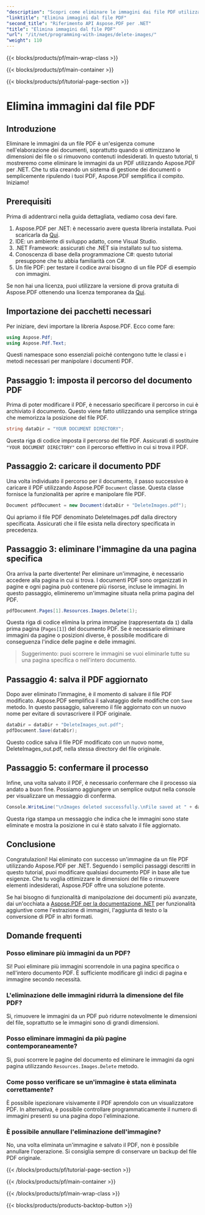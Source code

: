 ```yaml
---
"description": "Scopri come eliminare le immagini dai file PDF utilizzando Aspose.PDF per .NET in un semplice tutorial passo passo. Ottimizza i PDF rimuovendo facilmente le immagini indesiderate."
"linktitle": "Elimina immagini dal file PDF"
"second_title": "Riferimento API Aspose.PDF per .NET"
"title": "Elimina immagini dal file PDF"
"url": "/it/net/programming-with-images/delete-images/"
"weight": 110
---
```


{{< blocks/products/pf/main-wrap-class >}}

{{< blocks/products/pf/main-container >}}

{{< blocks/products/pf/tutorial-page-section >}}

# Elimina immagini dal file PDF

## Introduzione

Eliminare le immagini da un file PDF è un'esigenza comune nell'elaborazione dei documenti, soprattutto quando si ottimizzano le dimensioni dei file o si rimuovono contenuti indesiderati. In questo tutorial, ti mostreremo come eliminare le immagini da un PDF utilizzando Aspose.PDF per .NET. Che tu stia creando un sistema di gestione dei documenti o semplicemente ripulendo i tuoi PDF, Aspose.PDF semplifica il compito. Iniziamo!

## Prerequisiti

Prima di addentrarci nella guida dettagliata, vediamo cosa devi fare.

1. Aspose.PDF per .NET: è necessario avere questa libreria installata. Puoi scaricarla da [Qui](https://releases.aspose.com/pdf/net/).
2. IDE: un ambiente di sviluppo adatto, come Visual Studio.
3. .NET Framework: assicurati che .NET sia installato sul tuo sistema.
4. Conoscenza di base della programmazione C#: questo tutorial presuppone che tu abbia familiarità con C#.
5. Un file PDF: per testare il codice avrai bisogno di un file PDF di esempio con immagini.

Se non hai una licenza, puoi utilizzare la versione di prova gratuita di Aspose.PDF ottenendo una licenza temporanea da [Qui](https://purchase.aspose.com/temporary-license/).

## Importazione dei pacchetti necessari

Per iniziare, devi importare la libreria Aspose.PDF. Ecco come fare:

```csharp
using Aspose.Pdf;
using Aspose.Pdf.Text;
```

Questi namespace sono essenziali poiché contengono tutte le classi e i metodi necessari per manipolare i documenti PDF.

## Passaggio 1: imposta il percorso del documento PDF

Prima di poter modificare il PDF, è necessario specificare il percorso in cui è archiviato il documento. Questo viene fatto utilizzando una semplice stringa che memorizza la posizione del file PDF.

```csharp
string dataDir = "YOUR DOCUMENT DIRECTORY";
```

Questa riga di codice imposta il percorso del file PDF. Assicurati di sostituire `"YOUR DOCUMENT DIRECTORY"` con il percorso effettivo in cui si trova il PDF.

## Passaggio 2: caricare il documento PDF

Una volta individuato il percorso per il documento, il passo successivo è caricare il PDF utilizzando Aspose.PDF `Document` classe. Questa classe fornisce la funzionalità per aprire e manipolare file PDF.

```csharp
Document pdfDocument = new Document(dataDir + "DeleteImages.pdf");
```

Qui apriamo il file PDF denominato DeleteImages.pdf dalla directory specificata. Assicurati che il file esista nella directory specificata in precedenza.

## Passaggio 3: eliminare l'immagine da una pagina specifica

Ora arriva la parte divertente! Per eliminare un'immagine, è necessario accedere alla pagina in cui si trova. I documenti PDF sono organizzati in pagine e ogni pagina può contenere più risorse, incluse le immagini. In questo passaggio, elimineremo un'immagine situata nella prima pagina del PDF.

```csharp
pdfDocument.Pages[1].Resources.Images.Delete(1);
```

Questa riga di codice elimina la prima immagine (rappresentata da `1`) dalla prima pagina (`Pages[1]`) del documento PDF. Se è necessario eliminare immagini da pagine o posizioni diverse, è possibile modificare di conseguenza l'indice delle pagine e delle immagini.

> Suggerimento: puoi scorrere le immagini se vuoi eliminarle tutte su una pagina specifica o nell'intero documento.

## Passaggio 4: salva il PDF aggiornato

Dopo aver eliminato l'immagine, è il momento di salvare il file PDF modificato. Aspose.PDF semplifica il salvataggio delle modifiche con `Save` metodo. In questo passaggio, salveremo il file aggiornato con un nuovo nome per evitare di sovrascrivere il PDF originale.

```csharp
dataDir = dataDir + "DeleteImages_out.pdf";
pdfDocument.Save(dataDir);
```

Questo codice salva il file PDF modificato con un nuovo nome, DeleteImages_out.pdf, nella stessa directory del file originale.

## Passaggio 5: confermare il processo

Infine, una volta salvato il PDF, è necessario confermare che il processo sia andato a buon fine. Possiamo aggiungere un semplice output nella console per visualizzare un messaggio di conferma.

```csharp
Console.WriteLine("\nImages deleted successfully.\nFile saved at " + dataDir);
```

Questa riga stampa un messaggio che indica che le immagini sono state eliminate e mostra la posizione in cui è stato salvato il file aggiornato.

## Conclusione

Congratulazioni! Hai eliminato con successo un'immagine da un file PDF utilizzando Aspose.PDF per .NET. Seguendo i semplici passaggi descritti in questo tutorial, puoi modificare qualsiasi documento PDF in base alle tue esigenze. Che tu voglia ottimizzare le dimensioni del file o rimuovere elementi indesiderati, Aspose.PDF offre una soluzione potente.

Se hai bisogno di funzionalità di manipolazione dei documenti più avanzate, dai un'occhiata a [Aspose.PDF per la documentazione .NET](https://reference.aspose.com/pdf/net/) per funzionalità aggiuntive come l'estrazione di immagini, l'aggiunta di testo o la conversione di PDF in altri formati.

## Domande frequenti

### Posso eliminare più immagini da un PDF?
Sì! Puoi eliminare più immagini scorrendole in una pagina specifica o nell'intero documento PDF. È sufficiente modificare gli indici di pagina e immagine secondo necessità.

### L'eliminazione delle immagini ridurrà la dimensione del file PDF?
Sì, rimuovere le immagini da un PDF può ridurre notevolmente le dimensioni del file, soprattutto se le immagini sono di grandi dimensioni.

### Posso eliminare immagini da più pagine contemporaneamente?
Sì, puoi scorrere le pagine del documento ed eliminare le immagini da ogni pagina utilizzando `Resources.Images.Delete` metodo.

### Come posso verificare se un'immagine è stata eliminata correttamente?
È possibile ispezionare visivamente il PDF aprendolo con un visualizzatore PDF. In alternativa, è possibile controllare programmaticamente il numero di immagini presenti su una pagina dopo l'eliminazione.

### È possibile annullare l'eliminazione dell'immagine?
No, una volta eliminata un'immagine e salvato il PDF, non è possibile annullare l'operazione. Si consiglia sempre di conservare un backup del file PDF originale.

{{< /blocks/products/pf/tutorial-page-section >}}

{{< /blocks/products/pf/main-container >}}

{{< /blocks/products/pf/main-wrap-class >}}

{{< blocks/products/products-backtop-button >}}